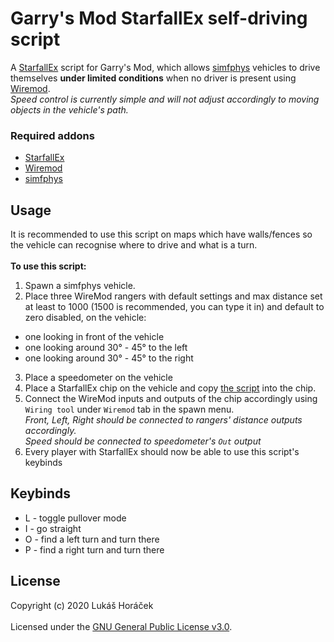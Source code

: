 # Garry's Mod StarfallEx self-driving script
A [StarfallEx](https://github.com/thegrb93/StarfallEx) script for Garry's Mod, which allows [simfphys](https://steamcommunity.com/workshop/filedetails/?id=771487490) vehicles to drive themselves **under limited conditions** when no driver is present using [Wiremod](https://steamcommunity.com/sharedfiles/filedetails/?id=160250458).<br>
*Speed control is currently simple and will not adjust accordingly to moving objects in the vehicle's path.*<br>

### Required addons
- [StarfallEx](https://github.com/thegrb93/StarfallEx)
- [Wiremod](https://steamcommunity.com/sharedfiles/filedetails/?id=160250458)
- [simfphys](https://steamcommunity.com/workshop/filedetails/?id=771487490)

## Usage
It is recommended to use this script on maps which have walls/fences so the vehicle can recognise where to drive and what is a turn.<br><br>
**To use this script:**
1. Spawn a simfphys vehicle.
2. Place three WireMod rangers with default settings and max distance set at least to 1000 (1500 is recommended, you can type it in) and default to zero disabled, on the vehicle:<br>
- one looking in front of the vehicle
- one looking around 30° - 45° to the left
- one looking around 30° - 45° to the right
3. Place a speedometer on the vehicle
4. Place a StarfallEx chip on the vehicle and copy [the script](https://raw.githubusercontent.com/flgx16/gmod-selfdriving/master/selfdriving.lua) into the chip.
5. Connect the WireMod inputs and outputs of the chip accordingly using `Wiring tool` under `Wiremod` tab in the spawn menu.<br>
*Front, Left, Right should be connected to rangers' distance outputs accordingly.<br>
Speed should be connected to speedometer's `Out` output*
6. Every player with StarfallEx should now be able to use this script's keybinds

## Keybinds
- L - toggle pullover mode
- I - go straight
- O - find a left turn and turn there
- P - find a right turn and turn there

## License
Copyright (c) 2020 Lukáš Horáček<br><br>
Licensed under the [GNU General Public License v3.0](https://github.com/flgx16/gmod-selfdriving/blob/master/LICENSE.txt).